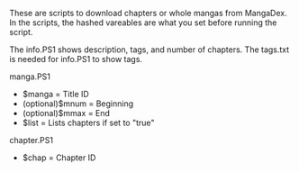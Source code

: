 These are scripts to download chapters or whole mangas from MangaDex.
In the scripts, the hashed vareables are what you set before running the script.

The info.PS1 shows description, tags, and number of chapters. The tags.txt is needed for info.PS1 to show tags.


manga.PS1
* $manga = Title ID
* (optional)$mnum = Beginning
* (optional)$mmax = End
* $list = Lists chapters if set to "true"

chapter.PS1
* $chap = Chapter ID
